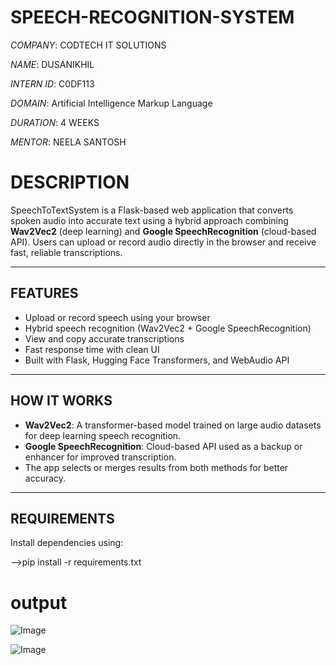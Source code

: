 # SPEECH-RECOGNITION-SYSTEM

*COMPANY*: CODTECH IT SOLUTIONS

*NAME*: DUSANIKHIL

*INTERN ID*: C0DF113

*DOMAIN*:  Artificial Intelligence Markup Language

*DURATION*: 4 WEEKS

*MENTOR*: NEELA SANTOSH





#  DESCRIPTION

SpeechToTextSystem is a Flask-based web application that converts spoken audio into accurate text using a hybrid approach combining **Wav2Vec2** (deep learning) and **Google SpeechRecognition** (cloud-based API). Users can upload or record audio directly in the browser and receive fast, reliable transcriptions.

---

##  FEATURES

-  Upload or record speech using your browser
-  Hybrid speech recognition (Wav2Vec2 + Google SpeechRecognition)
-  View and copy accurate transcriptions
-  Fast response time with clean UI
-  Built with Flask, Hugging Face Transformers, and WebAudio API

---

##  HOW IT WORKS

- **Wav2Vec2**: A transformer-based model trained on large audio datasets for deep learning speech recognition.
- **Google SpeechRecognition**: Cloud-based API used as a backup or enhancer for improved transcription.
- The app selects or merges results from both methods for better accuracy.

---

##  REQUIREMENTS

Install dependencies using:

-->pip install -r requirements.txt


#  output

![Image](https://github.com/user-attachments/assets/5d5b826e-5486-48c7-a8cb-74ebc3df39b4)

![Image](https://github.com/user-attachments/assets/3d7ec7ad-cd4b-4045-8152-b4141385d5ba)
